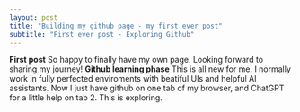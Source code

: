 ```yaml
---
layout: post
title: "Building my github page - my first ever post"
subtitle: "First ever post - Exploring Github"
---
```


**First post** So happy to finally have my own page. Looking forward to sharing my journey!
**Github learning phase** This is all new for me. I normally work in fully perfected enviroments with beatiful UIs and helpful AI assistants. Now I just have github on one tab of my browser, and ChatGPT for a little help on tab 2. This is exploring.
